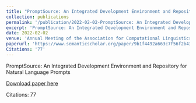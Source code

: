 ```yaml
---
title: "PromptSource: An Integrated Development Environment and Repository for Natural Language Prompts"
collection: publications
permalink: '/publication/2022-02-02-PromptSource: An Integrated Development Environment and Repository for Natural Language Prompts'
excerpt: 'PromptSource: An Integrated Development Environment and Repository for Natural Language Prompts'
date: 2022-02-02
venue: 'Annual Meeting of the Association for Computational Linguistics'
paperurl: 'https://www.semanticscholar.org/paper/9b1f4492a663c7f56f2b43ae1ed167d3857aacca'
Citations: '77'
---
```

PromptSource: An Integrated Development Environment and Repository for Natural Language Prompts

[Download paper here](https://www.semanticscholar.org/paper/9b1f4492a663c7f56f2b43ae1ed167d3857aacca)

Citations: 77